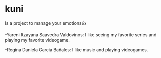 # kuni
Is a project to manage your emotions👍

-Yareni Itzayana Saavedra Valdovinos:
I like seeing my favorite series and playing my favorite videogame.

-Regina Daniela Garcia Bañales:
I like music and playing videogames.
